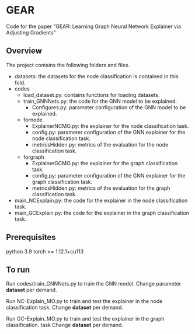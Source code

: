 # GEAR
Code for the paper "GEAR: Learning Graph Neural Network Explainer via Adjusting Gradients"

## Overview
The project contains the following folders and files.
- datasets:  the datasets for the node classification is contained in this fold.
- codes
	- load_dataset.py: contains functions for loading datasets.
  - train_GNNNets.py: the code for the GNN model to be explained.
	- Configures.py:  parameter configuration of the GNN model to be explained.
  - fornode
	  - ExplainerNCMO.py: the explainer for the node classification task.
	  - config.py: parameter configuration of the GNN explainer for the node classification task.
	  - metricsHidden.py:  metrics of the evaluation for the node classification task.
  - forgraph
	  - ExplainerGCMO.py: the explainer for the graph classification task.
	  - config.py: parameter configuration of the GNN explainer for the graph classification task.
	  - metricsHidden.py:  metrics of the evaluation for the graph classification task.
- main_NCExplain.py: the code for the explainer in the node classification task.
- main_GCExplain.py: the code for the explainer in the graph classification task.

## Prerequisites
python   3.9
torch >= 1.12.1+cu113

## To run
Run codes/train_GNNNets.py to train the GNN model. Change parameter **dataset** per demand.

Run NC-Explain_MO.py to train and test the explainer in the node classification task. Change **dataset** per demand.

Run GC-Explain_MO.py to train and test the explainer in the graph classification. task Change **dataset** per demand.
